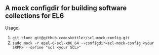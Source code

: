 ## A mock configdir for building software collections for EL6

Usage:

1. `git clone git@github.com:skottler/scl-mock-config.git`
2. `sudo mock -r epel-6-scl-x86_64 --configdir=scl-mock-config <your SRPM> --define "scl <your SCL>"`
